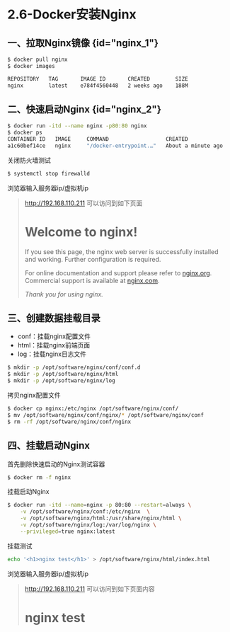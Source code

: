 # 2.6-Docker安装Nginx

## 一、拉取Nginx镜像 {id="nginx_1"}

```bash
$ docker pull nginx
$ docker images

REPOSITORY   TAG       IMAGE ID       CREATED        SIZE
nginx        latest    e784f4560448   2 weeks ago    188M
```

## 二、快速启动Nginx {id="nginx_2"}

```bash
$ docker run -itd --name nginx -p80:80 nginx
$ docker ps
CONTAINER ID   IMAGE     COMMAND                  CREATED              STATUS              PORTS                               NAMES
a1c60bef14ce   nginx     "/docker-entrypoint.…"   About a minute ago   Up About a minute   0.0.0.0:80->80/tcp, :::80->80/tcp   nginx
```

关闭防火墙测试

```bash
$ systemctl stop firewalld
```

浏览器输入服务器ip/虚拟机ip

>http://192.168.110.211  可以访问到如下页面
>
># Welcome to nginx!
>
>If you see this page, the nginx web server is successfully installed and working. Further configuration is required.
>
>For online documentation and support please refer to [nginx.org](http://nginx.org/).
>Commercial support is available at [nginx.com](http://nginx.com/).
>
>*Thank you for using nginx.*

## 三、创建数据挂载目录

- conf：挂载nginx配置文件
- html：挂载nginx前端页面
- log：挂载nginx日志文件

```bash
$ mkdir -p /opt/software/nginx/conf/conf.d
$ mkdir -p /opt/software/nginx/html
$ mkdir -p /opt/software/nginx/log
```

拷贝nginx配置文件

```bash
$ docker cp nginx:/etc/nginx /opt/software/nginx/conf/
$ mv /opt/software/nginx/conf/nginx/* /opt/software/nginx/conf
$ rm -rf /opt/software/nginx/conf/nginx
```



## 四、挂载启动Nginx

首先删除快速启动的Nginx测试容器

```bash
$ docker rm -f nginx
```

挂载启动Nginx

```bash
$ docker run -itd --name=nginx -p 80:80 --restart=always \
    -v /opt/software/nginx/conf:/etc/nginx  \
    -v /opt/software/nginx/html:/usr/share/nginx/html \
    -v /opt/software/nginx/log:/var/log/nginx \
    --privileged=true nginx:latest
```

挂载测试

```bash
echo '<h1>nginx test</h1>' > /opt/software/nginx/html/index.html
```

浏览器输入服务器ip/虚拟机ip

> http://192.168.110.211  可以访问到如下页面内容
>
> # nginx test





